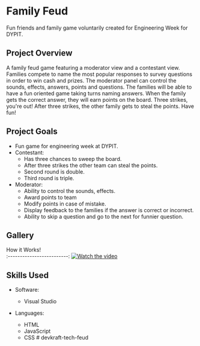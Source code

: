 # Family Feud
Fun friends and family game voluntarily created for Engineering Week for DYPIT.

## Project Overview
A family feud game featuring a moderator view and a contestant view. Families compete to name the most popular responses to survey questions in order to win cash and prizes. The moderator panel can control the sounds, effects, answers, points and questions. The families will be able to have a fun oriented game taking turns naming answers. When the family gets the correct answer, they will earn points on the board. Three strikes, you're out! After three strikes, the other family gets to steal the points. Have fun!

## Project Goals

* Fun game for engineering week at DYPIT.
* Contestant:
  * Has three chances to sweep the board.
  * After three strikes the other team can steal the points.
  * Second round is double.
  * Third round is triple.
* Moderator:
  * Ability to control the sounds, effects.
  * Award points to team
  * Modify points in case of mistake.
  * Display feedback to the families if the answer is correct or incorrect.
  * Ability to skip a question and go to the next for funnier question.

## Gallery

How it Works!    
:-------------------------:
[![Watch the video](https://github.com/dannyjanani/home/blob/master/src/components/Projects%20Page/Images/Family-Feud-Thumbnail.png)](https://vimeo.com/460352851)

## Skills Used
  
* Software:
  * Visual Studio

* Languages:
  * HTML
  * JavaScript
  * CSS
#   d e v k r a f t - t e c h - f e u d  
 